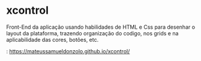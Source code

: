 # xcontrol

Front-End da aplicação usando habilidades de HTML e Css para desenhar o layout da plataforma, trazendo organização do codigo, nos grids e na aplicabilidade das cores, botões, etc.

<i class="fal fa-link"></i>: https://mateussamueldonzolo.github.io/xcontrol/
